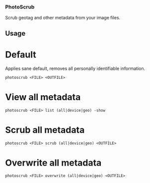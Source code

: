 ### PhotoScrub

Scrub geotag and other metadata from your image files.

## Usage


# Default

Applies sane default, removes all personally identifiable information.

```
photoscrub <FILE> <OUTFILE>
````


# View all metadata

```
photoscrub <FILE> list (all|device|geo) -show
```


# Scrub all metadata

```
photoscrub <FILE> scrub (all|device|geo) <OUTFILE>
```


# Overwrite all metadata

```
photoscrub <FILE> overwrite (all|device|geo) <OUTFILE>
```
